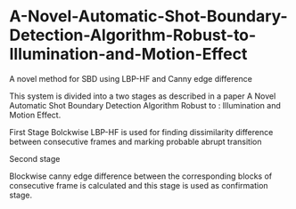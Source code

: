 # A-Novel-Automatic-Shot-Boundary-Detection-Algorithm-Robust-to-Illumination-and-Motion-Effect
A novel method for SBD using LBP-HF and Canny edge difference




This system is divided into a two stages as described in a paper A Novel Automatic Shot Boundary Detection Algorithm Robust to : Illumination and Motion Effect.

First Stage
Bolckwise LBP-HF is used for finding dissimilarity difference between consecutive frames and marking probable abrupt transition

Second stage

Blockwise canny edge difference between the corresponding blocks of consecutive frame is calculated and this stage is used as confirmation stage.
